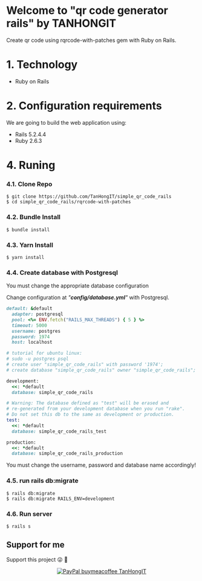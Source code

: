 # Welcome to "qr code generator rails" by TANHONGIT

Create qr code using rqrcode-with-patches gem with Ruby on Rails.


# 1. Technology
- Ruby on Rails

# 2. Configuration requirements
We are going to build the web application using:
- Rails 5.2.4.4
- Ruby 2.6.3

# 4. Runing

### 4.1. Clone Repo

```
$ git clone https://github.com/TanHongIT/simple_qr_code_rails
$ cd simple_qr_code_rails/rqrcode-with-patches
```

### 4.2. Bundle Install 

```
$ bundle install
```

### 4.3. Yarn Install 

```
$ yarn install
```

### 4.4. Create database with Postgresql

You must change the appropriate database configuration

Change configuration at _"**config/database.yml**"_ with Postgresql.

```ruby
default: &default
  adapter: postgresql
  pool: <%= ENV.fetch("RAILS_MAX_THREADS") { 5 } %>
  timeout: 5000
  username: postgres
  password: 1974
  host: localhost

# tutorial for ubuntu linux:
# sudo -u postgres psql
# create user "simple_qr_code_rails" with password '1974';  
# create database "simple_qr_code_rails" owner "simple_qr_code_rails"; 

development:
  <<: *default
  database: simple_qr_code_rails

# Warning: The database defined as "test" will be erased and
# re-generated from your development database when you run "rake".
# Do not set this db to the same as development or production.
test:
  <<: *default
  database: simple_qr_code_rails_test

production:
  <<: *default
  database: simple_qr_code_rails_production
```

You must change the username, password and database name accordingly!

### 4.5. run rails db:migrate

```
$ rails db:migrate
$ rails db:migrate RAILS_ENV=development
```

### 4.6. Run server 

```
$ rails s
```

## Support for me
Support this project :stuck_out_tongue_winking_eye: :pray:
<p align="center">
    <a href="https://www.paypal.me/tanhongit" target="_blank"><img src="https://img.shields.io/badge/Donate-PayPal-green.svg" data-origin="https://img.shields.io/badge/Donate-PayPal-green.svg" alt="PayPal buymeacoffee TanHongIT"></a>
</p>
